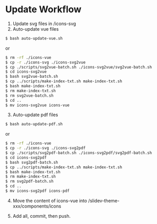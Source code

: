 # Update Workflow
1. Update svg files in /icons-svg
2. Auto-update vue files
```bash
$ bash auto-update-vue.sh
```
or
```bash
$ rm -rf ./icons-vue
$ cp -r ./icons-svg ./icons-svg2vue
$ cp ./scripts/svg2vue-batch.sh ./icons-svg2vue/svg2vue-batch.sh
$ cd icons-svg2vue
$ bash svg2vue-batch.sh
$ cp ../scripts/make-index-txt.sh make-index-txt.sh
$ bash make-index-txt.sh
$ rm make-index-txt.sh
$ rm svg2vue-batch.sh
$ cd ..
$ mv icons-svg2vue icons-vue
```
3. Auto-update pdf files
```bash
$ bash auto-update-pdf.sh
```
or
```bash
$ rm -rf ./icons-vue
$ cp -r ./icons-svg ./icons-svg2pdf
$ cp ./scripts/svg2pdf-batch.sh ./icons-svg2pdf/svg2pdf-batch.sh
$ cd icons-svg2pdf
$ bash svg2pdf-batch.sh
$ cp ../scripts/make-index-txt.sh make-index-txt.sh
$ bash make-index-txt.sh
$ rm make-index-txt.sh
$ rm svg2pdf-batch.sh
$ cd ..
$ mv icons-svg2pdf icons-pdf
```

4. Move the content of icons-vue into /slidev-theme-xxx/components/icons

5. Add all, commit, then push.